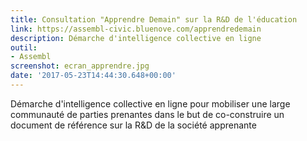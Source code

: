 ```yaml
---
title: Consultation "Apprendre Demain" sur la R&D de l'éducation
link: https://assembl-civic.bluenove.com/apprendredemain
description: Démarche d'intelligence collective en ligne
outil:
- Assembl
screenshot: ecran_apprendre.jpg
date: '2017-05-23T14:44:30.648+00:00'
---
```

Démarche d'intelligence collective en ligne pour mobiliser une large communauté de parties prenantes dans le but de co-construire un document de référence sur la R&D de la société apprenante
